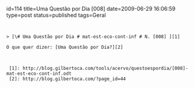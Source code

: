 id=114
title=Uma Questão por Dia [008] 
date=2009-06-29 16:06:59
type=post
status=published
tags=Geral
~~~~~~


> [\# Uma Questão por Dia # mat-est-eco-cont-inf # N. [008] ][1]

O que quer dizer: [Uma Questão por Dia?][2]



 [1]: http://blog.gilbertoca.com/tools/acervo/questoespordia/[008]-mat-est-eco-cont-inf.odt
 [2]: http://blog.gilbertoca.com/?page_id=44
